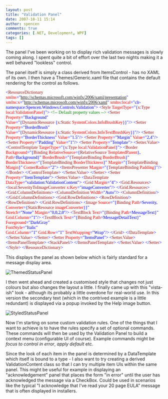 ```yaml
---
layout: post
title: "Validation Panel"
date: 2007-10-11 15:14
author: spencen
comments: true
categories: [.NET, Development, WPF]
tags: []
---
```

<strike></strike> 

The panel I've been working on to display rich validation messages is slowly coming along. I spent quite a bit of effort over the last two nights making it a well behaved "lookless" control.
 

The panel itself is simply a class derived from ItemsControl - has no XAML of its own. I then have a Themes/Generic.xaml file that contains the default rendering for the control as follows.


<font face="Verdana"><span style="color: rgb(0,0,255)">&lt;</span><span style="color: rgb(163,21,21)">ResourceDictionary
</span>   <span style="color: rgb(255,0,0)"> xmlns</span><span style="color: rgb(0,0,255)">="http://schemas.microsoft.com/winfx/2006/xaml/presentation"
</span>   <span style="color: rgb(255,0,0)"> xmlns</span><span style="color: rgb(0,0,255)">:</span><span style="color: rgb(255,0,0)">x</span><span style="color: rgb(0,0,255)">="http://schemas.microsoft.com/winfx/2006/xaml"
</span>   <span style="color: rgb(255,0,0)"> xmlns</span><span style="color: rgb(0,0,255)">:</span><span style="color: rgb(255,0,0)">local</span><span style="color: rgb(0,0,255)">="clr-namespace:Spencen.Windows.Controls.Validation"&gt;
</span><span style="color: rgb(0,0,255)">   &lt;</span><span style="color: rgb(163,21,21)">Style</span><span style="color: rgb(255,0,0)"> TargetType</span><span style="color: rgb(0,0,255)">="{</span><span style="color: rgb(163,21,21)">x</span><span style="color: rgb(0,0,255)">:</span><span style="color: rgb(163,21,21)">Type</span><span style="color: rgb(255,0,0)"> local</span><span style="color: rgb(0,0,255)">:</span><span style="color: rgb(255,0,0)">ValidationPanel</span><span style="color: rgb(0,0,255)">}"&gt;
</span><span style="color: rgb(163,21,21)"></span><span style="color: rgb(0,128,0)">        &lt;!-- Default property values --&gt;
</span><span style="color: rgb(163,21,21)">        </span><span style="color: rgb(0,0,255)">&lt;</span><span style="color: rgb(163,21,21)">Setter</span><span style="color: rgb(255,0,0)"> Property</span><span style="color: rgb(0,0,255)">="Background"</span><span style="color: rgb(255,0,0)"> <br>                   </span><span style="color: rgb(255,0,0)">Value</span><span style="color: rgb(0,0,255)">="{</span><span style="color: rgb(163,21,21)">DynamicResource</span><span style="color: rgb(0,0,255)"> {</span><span style="color: rgb(163,21,21)">x</span><span style="color: rgb(0,0,255)">:</span><span style="color: rgb(163,21,21)">Static</span><span style="color: rgb(255,0,0)"> SystemColors</span><span style="color: rgb(0,0,255)">.</span><span style="color: rgb(255,0,0)">InfoBrushKey</span><span style="color: rgb(0,0,255)">}}"/&gt;
</span><span style="color: rgb(163,21,21)">        </span><span style="color: rgb(0,0,255)">&lt;</span><span style="color: rgb(163,21,21)">Setter</span><span style="color: rgb(255,0,0)"> Property</span><span style="color: rgb(0,0,255)">="BorderBrush"</span><span style="color: rgb(255,0,0)"> <br>                   Value</span><span style="color: rgb(0,0,255)">="{</span><span style="color: rgb(163,21,21)">DynamicResource</span><span style="color: rgb(0,0,255)"> {</span><span style="color: rgb(163,21,21)">x</span><span style="color: rgb(0,0,255)">:</span><span style="color: rgb(163,21,21)">Static</span><span style="color: rgb(255,0,0)"> SystemColors</span><span style="color: rgb(0,0,255)">.</span><span style="color: rgb(255,0,0)">InfoTextBrushKey</span><span style="color: rgb(0,0,255)">}}"/&gt;
</span><span style="color: rgb(163,21,21)">        </span><span style="color: rgb(0,0,255)">&lt;</span><span style="color: rgb(163,21,21)">Setter</span><span style="color: rgb(255,0,0)"> Property</span><span style="color: rgb(0,0,255)">="BorderThickness"</span><span style="color: rgb(255,0,0)"> Value</span><span style="color: rgb(0,0,255)">="1.5"/&gt;
</span><span style="color: rgb(163,21,21)">        </span><span style="color: rgb(0,0,255)">&lt;</span><span style="color: rgb(163,21,21)">Setter</span><span style="color: rgb(255,0,0)"> Property</span><span style="color: rgb(0,0,255)">="Margin"</span><span style="color: rgb(255,0,0)"> Value</span><span style="color: rgb(0,0,255)">="2,4"/&gt;
</span><span style="color: rgb(163,21,21)">        </span><span style="color: rgb(0,0,255)">&lt;</span><span style="color: rgb(163,21,21)">Setter</span><span style="color: rgb(255,0,0)"> Property</span><span style="color: rgb(0,0,255)">="Padding"</span><span style="color: rgb(255,0,0)"> Value</span><span style="color: rgb(0,0,255)">="1"/&gt;
</span><span style="color: rgb(163,21,21)">        </span><span style="color: rgb(0,0,255)">&lt;</span><span style="color: rgb(163,21,21)">Setter</span><span style="color: rgb(255,0,0)"> Property</span><span style="color: rgb(0,0,255)">="Template"&gt;
</span><span style="color: rgb(163,21,21)">            </span><span style="color: rgb(0,0,255)">&lt;</span><span style="color: rgb(163,21,21)">Setter.Value</span><span style="color: rgb(0,0,255)">&gt;
</span><span style="color: rgb(163,21,21)">                </span><span style="color: rgb(0,0,255)">&lt;</span><span style="color: rgb(163,21,21)">ControlTemplate</span><span style="color: rgb(255,0,0)"> TargetType</span><span style="color: rgb(0,0,255)">="{</span><span style="color: rgb(163,21,21)">x</span><span style="color: rgb(0,0,255)">:</span><span style="color: rgb(163,21,21)">Type</span><span style="color: rgb(255,0,0)"> local</span><span style="color: rgb(0,0,255)">:</span><span style="color: rgb(255,0,0)">ValidationPanel</span><span style="color: rgb(0,0,255)">}"&gt;
</span><span style="color: rgb(163,21,21)">                    </span><span style="color: rgb(0,0,255)">&lt;</span><span style="color: rgb(163,21,21)">Border</span><span style="color: rgb(255,0,0)"> Background</span><span style="color: rgb(0,0,255)">="{</span><span style="color: rgb(163,21,21)">Binding</span><span style="color: rgb(255,0,0)"> RelativeSource</span><span style="color: rgb(0,0,255)">={</span><span style="color: rgb(163,21,21)">RelativeSource</span><span style="color: rgb(255,0,0)"> TemplatedParent</span><span style="color: rgb(0,0,255)">},</span><span style="color: rgb(255,0,0)"> <br>                                                             Path</span><span style="color: rgb(0,0,255)">=Background}"
</span>                              <span style="color: rgb(255,0,0)"> BorderBrush</span><span style="color: rgb(0,0,255)">="{</span><span style="color: rgb(163,21,21)">TemplateBinding</span><span style="color: rgb(255,0,0)"> BorderBrush</span><span style="color: rgb(0,0,255)">}"
</span>                              <span style="color: rgb(255,0,0)"> BorderThickness</span><span style="color: rgb(0,0,255)">="{</span><span style="color: rgb(163,21,21)">TemplateBinding</span><span style="color: rgb(255,0,0)"> BorderThickness</span><span style="color: rgb(0,0,255)">}"
</span>                              <span style="color: rgb(255,0,0)"> Margin</span><span style="color: rgb(0,0,255)">="{</span><span style="color: rgb(163,21,21)">TemplateBinding</span><span style="color: rgb(255,0,0)"> Margin</span><span style="color: rgb(0,0,255)">}"
</span>                              <span style="color: rgb(255,0,0)"> CornerRadius</span><span style="color: rgb(0,0,255)">="2"&gt;
</span><span style="color: rgb(163,21,21)">                        </span><span style="color: rgb(0,0,255)">&lt;</span><span style="color: rgb(163,21,21)">ItemsPresenter</span><span style="color: rgb(255,0,0)"> Margin</span><span style="color: rgb(0,0,255)">="{</span><span style="color: rgb(163,21,21)">TemplateBinding</span><span style="color: rgb(255,0,0)"> Padding</span><span style="color: rgb(0,0,255)">}"/&gt;
</span><span style="color: rgb(163,21,21)">                    </span><span style="color: rgb(0,0,255)">&lt;/</span><span style="color: rgb(163,21,21)">Border</span><span style="color: rgb(0,0,255)">&gt;
</span><span style="color: rgb(163,21,21)">                </span><span style="color: rgb(0,0,255)">&lt;/</span><span style="color: rgb(163,21,21)">ControlTemplate</span><span style="color: rgb(0,0,255)">&gt;
</span><span style="color: rgb(163,21,21)">            </span><span style="color: rgb(0,0,255)">&lt;/</span><span style="color: rgb(163,21,21)">Setter.Value</span><span style="color: rgb(0,0,255)">&gt;
</span><span style="color: rgb(163,21,21)">        </span><span style="color: rgb(0,0,255)">&lt;/</span><span style="color: rgb(163,21,21)">Setter</span><span style="color: rgb(0,0,255)">&gt;
</span><span style="color: rgb(163,21,21)">        </span><span style="color: rgb(0,0,255)">&lt;</span><span style="color: rgb(163,21,21)">Setter</span><span style="color: rgb(255,0,0)"> Property</span><span style="color: rgb(0,0,255)">="ItemTemplate"&gt;
</span><span style="color: rgb(163,21,21)">            </span><span style="color: rgb(0,0,255)">&lt;</span><span style="color: rgb(163,21,21)">Setter.Value</span><span style="color: rgb(0,0,255)">&gt;
</span><span style="color: rgb(163,21,21)">                </span><span style="color: rgb(0,0,255)">&lt;</span><span style="color: rgb(163,21,21)">DataTemplate</span><span style="color: rgb(255,0,0)"> DataType</span><span style="color: rgb(0,0,255)">="validation:ValidationContent"&gt;
</span><span style="color: rgb(163,21,21)">                    </span><span style="color: rgb(0,0,255)">&lt;</span><span style="color: rgb(163,21,21)">Grid</span><span style="color: rgb(255,0,0)"> Margin</span><span style="color: rgb(0,0,255)">="4"&gt;
</span><span style="color: rgb(163,21,21)">                        </span><span style="color: rgb(0,0,255)">&lt;</span><span style="color: rgb(163,21,21)">Grid.Resources</span><span style="color: rgb(0,0,255)">&gt;
</span><span style="color: rgb(163,21,21)">                            </span><span style="color: rgb(0,0,255)">&lt;</span><span style="color: rgb(163,21,21)">local</span><span style="color: rgb(0,0,255)">:</span><span style="color: rgb(163,21,21)">SeverityToImageConverter</span><span style="color: rgb(255,0,0)"> x</span><span style="color: rgb(0,0,255)">:</span><span style="color: rgb(255,0,0)">Key</span><span style="color: rgb(0,0,255)">="imageConverter"/&gt;
</span><span style="color: rgb(163,21,21)">                        </span><span style="color: rgb(0,0,255)">&lt;/</span><span style="color: rgb(163,21,21)">Grid.Resources</span><span style="color: rgb(0,0,255)">&gt;
</span><span style="color: rgb(163,21,21)">                        </span><span style="color: rgb(0,0,255)">&lt;</span><span style="color: rgb(163,21,21)">Grid.ColumnDefinitions</span><span style="color: rgb(0,0,255)">&gt;
</span><span style="color: rgb(163,21,21)">                            </span><span style="color: rgb(0,0,255)">&lt;</span><span style="color: rgb(163,21,21)">ColumnDefinition</span><span style="color: rgb(255,0,0)"> Width</span><span style="color: rgb(0,0,255)">="Auto"/&gt;
</span><span style="color: rgb(163,21,21)">                            </span><span style="color: rgb(0,0,255)">&lt;</span><span style="color: rgb(163,21,21)">ColumnDefinition</span><span style="color: rgb(0,0,255)">/&gt;
</span><span style="color: rgb(163,21,21)">                        </span><span style="color: rgb(0,0,255)">&lt;/</span><span style="color: rgb(163,21,21)">Grid.ColumnDefinitions</span><span style="color: rgb(0,0,255)">&gt;
</span><span style="color: rgb(163,21,21)">                        </span><span style="color: rgb(0,0,255)">&lt;</span><span style="color: rgb(163,21,21)">Grid.RowDefinitions</span><span style="color: rgb(0,0,255)">&gt;
</span><span style="color: rgb(163,21,21)">                            </span><span style="color: rgb(0,0,255)">&lt;</span><span style="color: rgb(163,21,21)">RowDefinition</span><span style="color: rgb(0,0,255)">/&gt;
</span><span style="color: rgb(163,21,21)">                            </span><span style="color: rgb(0,0,255)">&lt;</span><span style="color: rgb(163,21,21)">RowDefinition</span><span style="color: rgb(0,0,255)">/&gt;
</span><span style="color: rgb(163,21,21)">                        </span><span style="color: rgb(0,0,255)">&lt;/</span><span style="color: rgb(163,21,21)">Grid.RowDefinitions</span><span style="color: rgb(0,0,255)">&gt;
</span><span style="color: rgb(163,21,21)">                        </span><span style="color: rgb(0,0,255)">&lt;</span><span style="color: rgb(163,21,21)">Image</span><span style="color: rgb(255,0,0)"> Source</span><span style="color: rgb(0,0,255)">="{</span><span style="color: rgb(163,21,21)">Binding</span><span style="color: rgb(255,0,0)"> Path</span><span style="color: rgb(0,0,255)">=Severity,</span><span style="color: rgb(255,0,0)"> <br>                                                          Converter</span><span style="color: rgb(0,0,255)">={</span><span style="color: rgb(163,21,21)">StaticResource</span><span style="color: rgb(255,0,0)"> imageConverter</span><span style="color: rgb(0,0,255)">}}"</span><span style="color: rgb(255,0,0)"> <br>                                   </span><span style="color: rgb(255,0,0)">Stretch</span><span style="color: rgb(0,0,255)">="None"</span><span style="color: rgb(255,0,0)"> Margin</span><span style="color: rgb(0,0,255)">="0,0,2,0"/&gt;
</span><span style="color: rgb(163,21,21)">                        </span><span style="color: rgb(0,0,255)">&lt;</span><span style="color: rgb(163,21,21)">TextBlock</span><span style="color: rgb(255,0,0)"> Text</span><span style="color: rgb(0,0,255)">="{</span><span style="color: rgb(163,21,21)">Binding</span><span style="color: rgb(255,0,0)"> Path</span><span style="color: rgb(0,0,255)">=MessageText}"</span><span style="color: rgb(255,0,0)"> Grid.Column</span><span style="color: rgb(0,0,255)">="1"/&gt;
</span><span style="color: rgb(163,21,21)">                        </span><span style="color: rgb(0,0,255)">&lt;</span><span style="color: rgb(163,21,21)">TextBlock</span><span style="color: rgb(255,0,0)"> Text</span><span style="color: rgb(0,0,255)">="{</span><span style="color: rgb(163,21,21)">Binding</span><span style="color: rgb(255,0,0)"> Path</span><span style="color: rgb(0,0,255)">=MessageDetailText}"</span><span style="color: rgb(255,0,0)"> <br>                                        Foreground</span><span style="color: rgb(0,0,255)">="DarkGray"</span><span style="color: rgb(255,0,0)"> <br>                                        FontStyle</span><span style="color: rgb(0,0,255)">="Italic"</span><span style="color: rgb(255,0,0)"> <br>                                        Grid.Column</span><span style="color: rgb(0,0,255)">="1"</span><span style="color: rgb(255,0,0)"> Grid.Row</span><span style="color: rgb(0,0,255)">="1"</span><span style="color: rgb(255,0,0)"> TextWrapping</span><span style="color: rgb(0,0,255)">="Wrap"/&gt;
</span><span style="color: rgb(163,21,21)">                    </span><span style="color: rgb(0,0,255)">&lt;/</span><span style="color: rgb(163,21,21)">Grid</span><span style="color: rgb(0,0,255)">&gt;
</span><span style="color: rgb(163,21,21)">                </span><span style="color: rgb(0,0,255)">&lt;/</span><span style="color: rgb(163,21,21)">DataTemplate</span><span style="color: rgb(0,0,255)">&gt;
</span><span style="color: rgb(163,21,21)">            </span><span style="color: rgb(0,0,255)">&lt;/</span><span style="color: rgb(163,21,21)">Setter.Value</span><span style="color: rgb(0,0,255)">&gt;
</span><span style="color: rgb(163,21,21)">        </span><span style="color: rgb(0,0,255)">&lt;/</span><span style="color: rgb(163,21,21)">Setter</span><span style="color: rgb(0,0,255)">&gt;
</span><span style="color: rgb(163,21,21)">        </span><span style="color: rgb(0,0,255)">&lt;</span><span style="color: rgb(163,21,21)">Setter</span><span style="color: rgb(255,0,0)"> Property</span><span style="color: rgb(0,0,255)">="ItemsPanel"&gt;
</span><span style="color: rgb(163,21,21)">            </span><span style="color: rgb(0,0,255)">&lt;</span><span style="color: rgb(163,21,21)">Setter.Value</span><span style="color: rgb(0,0,255)">&gt;
</span><span style="color: rgb(163,21,21)">                </span><span style="color: rgb(0,0,255)">&lt;</span><span style="color: rgb(163,21,21)">ItemsPanelTemplate</span><span style="color: rgb(0,0,255)">&gt;
</span><span style="color: rgb(163,21,21)">                    </span><span style="color: rgb(0,0,255)">&lt;</span><span style="color: rgb(163,21,21)">StackPanel</span><span style="color: rgb(0,0,255)">/&gt;
</span><span style="color: rgb(163,21,21)">                </span><span style="color: rgb(0,0,255)">&lt;/</span><span style="color: rgb(163,21,21)">ItemsPanelTemplate</span><span style="color: rgb(0,0,255)">&gt;
</span><span style="color: rgb(163,21,21)">            </span><span style="color: rgb(0,0,255)">&lt;/</span><span style="color: rgb(163,21,21)">Setter.Value</span><span style="color: rgb(0,0,255)">&gt;
</span><span style="color: rgb(163,21,21)">        </span><span style="color: rgb(0,0,255)">&lt;/</span><span style="color: rgb(163,21,21)">Setter</span><span style="color: rgb(0,0,255)">&gt;
</span><span style="color: rgb(163,21,21)">    </span><span style="color: rgb(0,0,255)">&lt;/</span><span style="color: rgb(163,21,21)">Style</span><span style="color: rgb(0,0,255)">&gt;
&lt;/</span><span style="color: rgb(163,21,21)">ResourceDictionary</span><span style="color: rgb(0,0,255)">&gt;</span></font></font>
<a href="http://11011.net/software/vspaste"></a>


This displays the panel as shown below which is fairly standard for a message display area.



![ThemedStatusPanel](/images/ThemedStatusPanel_1.png) 



I then went ahead and created a customised style that changes not just colours but also changes the layout a little. I finally came up with this "vista-ish" look - although its probably a little overdone for real-world use. In this version the secondary text (which in the contrived example is a little redundant) is displayed via a popup invoked by the Help image button.



![StyledStatusPanel](/images/StyledStatusPanel_3.png) 



Now I'm starting on some custom validation rules. One of the things that I want to achieve is to have the rules specify a set of optional commands. These commands will then be used by the Validation Panel to build a context menu (configurable UI of course). Example commands might be *focus to control in error*, *apply default* etc. 



Since the look of each item in the panel is determined by a DataTemplate which itself is bound to a type - I also want to try creating a derived ValidationContent class so that I can try multiple item UIs within the same panel. This might be useful for example in displaying an "acknowledgement" panel that places the form "in error" until the user has acknowledged the message via a CheckBox. Could be used in scenarios like the typical "I acknowledge that I've read your 20 page EULA" message that is often displayed in installers.


